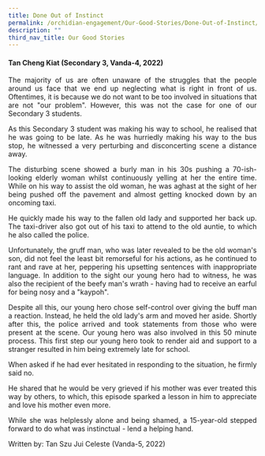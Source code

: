 ```yaml
---
title: Done Out of Instinct
permalink: /orchidian-engagement/Our-Good-Stories/Done-Out-of-Instinct/
description: ""
third_nav_title: Our Good Stories
---
```


<div align="justify">	
<h4>Tan Cheng Kiat (Secondary 3, Vanda-4, 2022)</h4>

<p>The majority of us are often unaware of the struggles that the people around us face that we end up neglecting what is right in front of us. Oftentimes, it is because we do not want to be too involved in situations that are not "our problem". However, this was not the case for one of our Secondary 3 students.</p>
<p>As this Secondary 3 student was making his way to school, he realised that he was going to be late. As he was hurriedly making his way to the bus stop, he witnessed a very perturbing and disconcerting scene a distance away.
</p>
<p>The disturbing scene showed a burly man in his 30s pushing a 70-ish-looking elderly woman whilst continuously yelling at her the entire time. While on his way to assist the old woman, he was aghast at the sight of her being pushed off the pavement and almost getting knocked down by an oncoming taxi.
</p>
<p>He quickly made his way to the fallen old lady and supported her back up. The taxi-driver also got out of his taxi to attend to the old auntie, to which he also called the police.
</p>
<p>Unfortunately, the gruff man, who was later revealed to be the old woman's son, did not feel the least bit remorseful for his actions, as he continued to rant and rave at her, peppering his upsetting sentences with inappropriate language. In addition to the sight our young hero had to witness, he was also the recipient of the beefy man's wrath - having had to receive an earful for being nosy and a "kaypoh".
</p>
<p>Despite all this, our young hero chose self-control over giving the buff man a reaction. Instead, he held the old lady's arm and moved her aside. Shortly after this, the police arrived and took statements from those who were present at the scene. Our young hero was also involved in this 50 minute process. This first step our young hero took to render aid and support to a stranger resulted in him being extremely late for school.
</p>
<p>When asked if he had ever hesitated in responding to the situation, he firmly said no.</p>
<p>He shared that he would be very grieved if his mother was ever treated this way by others, to which, this episode sparked a lesson in him to appreciate and love his mother even more.
</p>
<p>While she was helplessly alone and being shamed, a 15-year-old stepped forward to do what was instinctual - lend a helping hand.
</p>

<p>Written by: Tan Szu Jui Celeste  (Vanda-5, 2022)</p>
</div>